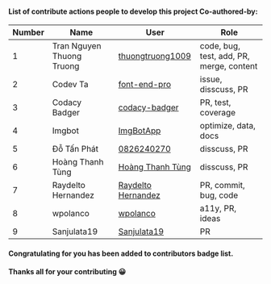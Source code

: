 #### List of contribute actions people to develop this project Co-authored-by:
| Number | Name | User | Role|
|---|---|---|---|
| 1 | Tran Nguyen Thuong Truong | [thuongtruong1009](https://github.com/thuongtruong1009) | code, bug, test, add, PR, merge, content |
| 2 | Codev Ta | [font-end-pro](https://github.com/font-end-pro/) | issue, disscuss, PR |
| 3 | Codacy Badger | [codacy-badger](https://github.com/codacy-badger) | PR, test, coverage |
| 4 | Imgbot | [ImgBotApp](https://github.com/ImgBotApp) | optimize, data, docs |
| 5 | Đỗ Tấn Phát | [0826240270](https://github.com/0826240270) | disscuss, PR |
| 6 | Hoàng Thanh Tùng | [Hoàng Thanh Tùng](https://github.com/tung01673641696) | disscuss, PR |
| 7 | Raydelto Hernandez | [Raydelto Hernandez](https://github.com/raydelto) | PR, commit, bug, code |
| 8 | wpolanco | [wpolanco](https://github.com/wpolanco) | a11y, PR, ideas |
| 9 | Sanjulata19 | [Sanjulata19](https://github.com/Sanjulata19) | PR |

#### Congratulating for you has been added to contributors badge list.
#### Thanks all for your contributing 😀
